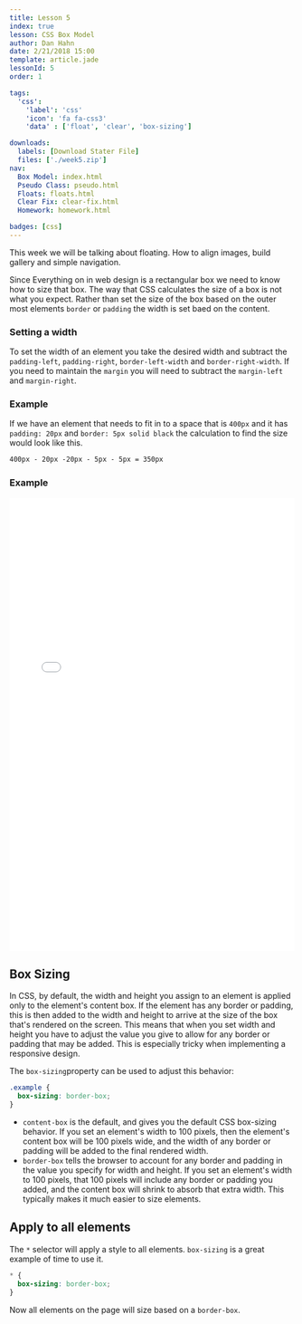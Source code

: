 ```yaml
---
title: Lesson 5
index: true
lesson: CSS Box Model
author: Dan Hahn
date: 2/21/2018 15:00
template: article.jade
lessonId: 5
order: 1

tags:
  'css':
    'label': 'css'
    'icon': 'fa fa-css3'
    'data' : ['float', 'clear', 'box-sizing']

downloads:
  labels: [Download Stater File]
  files: ['./week5.zip']
nav:
  Box Model: index.html
  Pseudo Class: pseudo.html
  Floats: floats.html
  Clear Fix: clear-fix.html
  Homework: homework.html

badges: [css]
---
```


This week we will be talking about floating. How to align images, build gallery and simple navigation.

<span class="more"></span>

Since Everything on in web design is a rectangular box we need to know how to size that box. The way that CSS calculates the size of a box is not what you expect. Rather than set the size of the box based on the outer most elements `border` or `padding` the width is set baed on the content.

### Setting a width

To set the width of an element you take the desired width and subtract the `padding-left`, `padding-right`, `border-left-width` and `border-right-width`. If you need to maintain the `margin` you will need to subtract the `margin-left` and `margin-right`.

### Example

If we have an element that needs to fit in to a space that is `400px` and it has `padding: 20px` and `border: 5px solid black` the calculation to find the size would look like this.

```html
400px - 20px -20px - 5px - 5px = 350px
```

### Example

<iframe height='800' scrolling='no' title='Box Model' src='//codepen.io/danhahn/embed/MoQNbO/?height=734&theme-id=light&default-tab=result&embed-version=2' frameborder='no' allowtransparency='true' allowfullscreen='true' style='width: 100%;'>See the Pen <a href='https://codepen.io/danhahn/pen/MoQNbO/'>Box Model</a> by Dan Hahn (<a href='https://codepen.io/danhahn'>@danhahn</a>) on <a href='https://codepen.io'>CodePen</a>.
</iframe>

## Box Sizing

In CSS, by default, the width and height you assign to an element is applied only to the element's content box. If the element has any border or padding, this is then added to the width and height to arrive at the size of the box that's rendered on the screen. This means that when you set width and height you have to adjust the value you give to allow for any border or padding that may be added. This is especially tricky when implementing a responsive design.

The `box-sizing`property can be used to adjust this behavior:

```css
.example {
  box-sizing: border-box;
}
```

- `content-box` is the default, and gives you the default CSS box-sizing behavior. If you set an element's width to 100 pixels, then the element's content box will be 100 pixels wide, and the width of any border or padding will be added to the final rendered width.
- `border-box` tells the browser to account for any border and padding in the value you specify for width and height. If you set an element's width to 100 pixels, that 100 pixels will include any border or padding you added, and the content box will shrink to absorb that extra width. This typically makes it much easier to size elements.

## Apply to all elements

The `*` selector will apply a style to all elements. `box-sizing` is a great example of time to use it.

```css
* {
  box-sizing: border-box;
}
```

Now all elements on the page will size based on a `border-box`.
